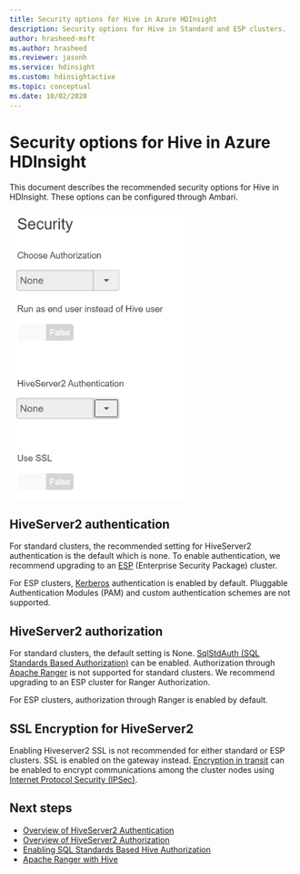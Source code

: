 ```yaml
---
title: Security options for Hive in Azure HDInsight
description: Security options for Hive in Standard and ESP clusters.
author: hrasheed-msft
ms.author: hrasheed
ms.reviewer: jasonh
ms.service: hdinsight
ms.custom: hdinsightactive
ms.topic: conceptual
ms.date: 10/02/2020
---
```


# Security options for Hive in Azure HDInsight

This document describes the recommended security options for Hive in HDInsight. These options can be configured through Ambari.

![`Security Options for Hive`](./media/hdinsight-security-options-for-hive/security-options-hive.png "Security Options for Hive")

## HiveServer2 authentication

For standard clusters, the recommended setting for HiveServer2 authentication is the default which is none. To enable authentication, we recommend upgrading to an [ESP](../domain-joined/hdinsight-security-overview.md) (Enterprise Security Package) cluster. 

For ESP clusters, [Kerberos](https://web.mit.edu/Kerberos/) authentication is enabled by default. Pluggable Authentication Modules (PAM) and custom authentication schemes are not supported.

## HiveServer2 authorization

For standard clusters, the default setting is None. [SqlStdAuth (SQL Standards Based Authorization)](https://cwiki.apache.org/confluence/display/Hive/SQL+Standard+based+hive+authorization) can be enabled. Authorization through [Apache Ranger](https://ranger.apache.org/) is not supported for standard clusters. We recommend upgrading to an ESP cluster for Ranger Authorization. 

For ESP clusters, authorization through Ranger is enabled by default. 


## SSL Encryption for HiveServer2

Enabling Hiveserver2 SSL is not recommended for either standard or ESP clusters. SSL is enabled on the gateway instead. [Encryption in transit](../domain-joined/encryption-in-transit.md) can be enabled to encrypt communications among the cluster nodes using [Internet Protocol Security (IPSec)](https://en.wikipedia.org/wiki/IPsec).


## Next steps
* [Overview of HiveServer2 Authentication](https://cwiki.apache.org/confluence/display/Hive/Setting+up+HiveServer2#SettingUpHiveServer2-Authentication/SecurityConfiguration)
* [Overview of HiveServer2 Authorization](https://cwiki.apache.org/confluence/display/Hive/LanguageManual+Authorization#:~:text=%20Overview%20of%20Authorization%20Modes%20%201%201,and%20Apache%20Sentry%20are%20apache%20projects...%20More%20)
* [Enabling SQL Standards Based Hive Authorization](https://community.cloudera.com/t5/Community-Articles/Getting-started-with-SQLStdAuth/ta-p/244263)
* [Apache Ranger with Hive](../domain-joined/apache-domain-joined-run-hive.md)

